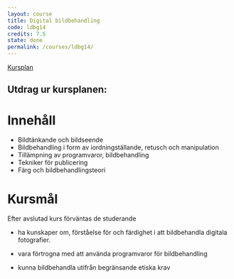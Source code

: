 ```yaml
---
layout: course
title: Digital bildbehandling
code: ldbg14
credits: 7.5
state: done
permalink: /courses/ldbg14/
---
```


[Kursplan](/files/courseplan/ldbg14.pdf)

Utdrag ur kursplanen:
---

Innehåll
===
- Bildtänkande och bildseende
- Bildbehandling i form av iordningställande, retusch och manipulation
- Tillämpning av programvaror, bildbehandling
- Tekniker för publicering
- Färg och bildbehandlingsteori


Kursmål
===
Efter avslutad kurs förväntas de studerande

- ha kunskaper om, förståelse för och färdighet i att bildbehandla digitala fotografier.

- vara förtrogna med att använda programvaror för bildbehandling

- kunna bildbehandla utifrån begränsande etiska krav
